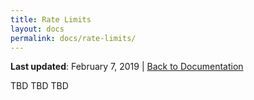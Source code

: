 ```yaml
---
title: Rate Limits
layout: docs
permalink: docs/rate-limits/
---
```


**Last updated**: February 7, 2019 \| [Back to Documentation]({{site.baseurl}}/docs/)

TBD TBD TBD
